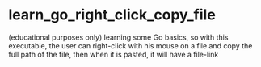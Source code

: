 # learn_go_right_click_copy_file
(educational purposes only) learning some Go basics, so with this executable, the user can right-click with his mouse on a file and copy the full path of the file, then when it is pasted, it will have a file-link

